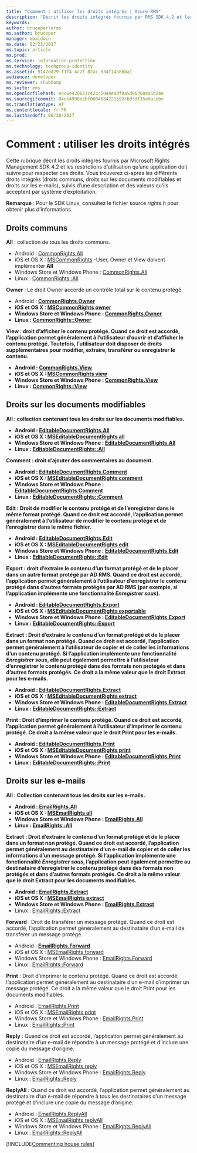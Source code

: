 ```yaml
---
title: "Comment : utiliser les droits intégrés | Azure RMS"
description: "Décrit les droits intégrés fournis par RMS SDK 4.2 et les restrictions d’utilisation qu’une application doit suivre pour respecter ces droits."
keywords: 
author: bruceperlerms
ms.author: bruceper
manager: mbaldwin
ms.date: 02/23/2017
ms.topic: article
ms.prod: 
ms.service: information-protection
ms.technology: techgroup-identity
ms.assetid: 9142dd29-f1f4-4c2f-82ac-534f14b8bba1
audience: developer
ms.reviewer: shubhamp
ms.suite: ems
ms.openlocfilehash: ecc6e420633c42cc5044e9df0a5d86c604a5b24e
ms.sourcegitcommit: 04eb4990e2bf0004684221592cb93df35e6acebe
ms.translationtype: HT
ms.contentlocale: fr-FR
ms.lasthandoff: 06/30/2017
---
```

# <a name="how-to-use-built-in-rights"></a>Comment : utiliser les droits intégrés

Cette rubrique décrit les droits intégrés fournis par Microsoft Rights Management SDK 4.2 et les restrictions d’utilisation qu’une application doit suivre pour respecter ces droits. Vous trouverez ci-après les différents droits intégrés (droits communs, droits sur les documents modifiables et droits sur les e-mails), suivis d’une description et des valeurs qu’ils acceptent par système d’exploitation.

**Remarque** : Pour le SDK Linux, consultez le fichier source *rights.h* pour obtenir plus d’informations.

## <a name="common-rights"></a>Droits communs

**All** : collection de tous les droits communs.
- Android : [CommonRights.All](https://msdn.microsoft.com/library/dn758258.aspx)
- iOS et OS X : [MSCommonRights](https://msdn.microsoft.com/library/dn758314.aspx) -User, Owner et View doivent implémenter **All**
- Windows Store et Windows Phone : [CommonRights.All</strong>](https://msdn.microsoft.com/library/microsoft.rightsmanagement.commonrights.all.aspx)
- Linux : [CommonRights::All](http://azuread.github.io/rms-sdk-for-cpp/classrmscore_1_1modernapi_1_1CommonRights.html)

**Owner** : Le droit Owner accorde un contrôle total sur le contenu protégé.
- Android : [<strong>CommonRights.Owner](https://msdn.microsoft.com/library/dn758258.aspx)
- iOS et OS X : [MSCommonRights owner](https://msdn.microsoft.com/library/dn758314.aspx)
- Windows Store et Windows Phone : [CommonRights.Owner](https://msdn.microsoft.com/library/microsoft.rightsmanagement.commonrights.owner.aspx)
- Linux : [CommonRights::Owner](http://azuread.github.io/rms-sdk-for-cpp/classrmscore_1_1modernapi_1_1CommonRights.html)

**View** : droit d’afficher le contenu protégé. Quand ce droit est accordé, l’application permet généralement à l’utilisateur d’ouvrir et d’afficher le contenu protégé. Toutefois, l’utilisateur doit disposer de droits supplémentaires pour modifier, extraire, transférer ou enregistrer le contenu.

- Android : [CommonRights.View](https://msdn.microsoft.com/library/dn758258.aspx)
- iOS et OS X : [MSCommonRights view](https://msdn.microsoft.com/library/dn758314.aspx)
- Windows Store et Windows Phone : [CommonRights.View](https://msdn.microsoft.com/library/microsoft.rightsmanagement.commonrights.view.aspx)
- Linux : [CommonRights::View](http://azuread.github.io/rms-sdk-for-cpp/classrmscore_1_1modernapi_1_1CommonRights.html)</li>

 

## <a name="editable-document-rights"></a>Droits sur les documents modifiables
**All** : collection contenant tous les droits sur les documents modifiables.
- Android : [EditableDocumentRights.All](https://msdn.microsoft.com/library/dn758284.aspx)
- iOS et OS X : [MSEditableDocumentRights all](https://msdn.microsoft.com/library/dn758318.aspx)
- Windows Store et Windows Phone : [EditableDocumentRights.All](https://msdn.microsoft.com/library/microsoft.rightsmanagement.editabledocumentrights.all.aspx)
- Linux : [EditableDocumentRights::All](http://azuread.github.io/rms-sdk-for-cpp/classrmscore_1_1modernapi_1_1EditableDocumentRights.html)

**Comment** : droit d’ajouter des commentaires au document.
- Android : [EditableDocumentRights.Comment](https://msdn.microsoft.com/library/dn758284.aspx)
- iOS et OS X : [MSEditableDocumentRights comment](https://msdn.microsoft.com/library/dn758318.aspx)
- Windows Store et Windows Phone : [EditableDocumentRights.Comment](https://msdn.microsoft.com/library/microsoft.rightsmanagement.editabledocumentrights.comment.aspx)
- Linux : [EditableDocumentRights::Comment](http://azuread.github.io/rms-sdk-for-cpp/classrmscore_1_1modernapi_1_1EditableDocumentRights.html)

**Edit** : Droit de modifier le contenu protégé et de l’enregistrer dans le même format protégé. Quand ce droit est accordé, l’application permet généralement à l’utilisateur de modifier le contenu protégé et de l’enregistrer dans le même fichier.
- Android : [EditableDocumentRights.Edit](https://msdn.microsoft.com/library/dn758284.aspx)
- iOS et OS X : [MSEditableDocumentRights edit](https://msdn.microsoft.com/library/dn758318.aspx)
- Windows Store et Windows Phone : [EditableDocumentRights.Edit](https://msdn.microsoft.com/library/microsoft.rightsmanagement.editabledocumentrights.edit.aspx)
- Linux : [EditableDocumentRights::Edit](http://azuread.github.io/rms-sdk-for-cpp/classrmscore_1_1modernapi_1_1EditableDocumentRights.html)

**Export** : droit d’extraire le contenu d’un format protégé et de le placer dans un autre format protégé par AD RMS. Quand ce droit est accordé, l’application permet généralement à l’utilisateur d’enregistrer le contenu protégé dans d’autres formats protégés par AD RMS (par exemple, si l’application implémente une fonctionnalité *Enregistrer sous*).

- Android : [EditableDocumentRights.Export](https://msdn.microsoft.com/library/dn758284.aspx)
- iOS et OS X : [MSEditableDocumentRights exportable](https://msdn.microsoft.com/library/dn758318.aspx)
- Windows Store et Windows Phone : [EditableDocumentRights.Export](https://msdn.microsoft.com/library/microsoft.rightsmanagement.editabledocumentrights.export.aspx)
- Linux : [EditableDocumentRights::Export](http://azuread.github.io/rms-sdk-for-cpp/classrmscore_1_1modernapi_1_1EditableDocumentRights.html)

**Extract** : Droit d’extraire le contenu d’un format protégé et de le placer dans un format non protégé. Quand ce droit est accordé, l’application permet généralement à l’utilisateur de copier et de coller les informations d’un contenu protégé. Si l’application implémente une fonctionnalité <em>Enregistrer sous</em>, elle peut également permettre à l’utilisateur d’enregistrer le contenu protégé dans des formats non protégés et dans d’autres formats protégés. Ce droit a la même valeur que le droit Extract pour les e-mails.

- Android : [EditableDocumentRights.Extract](https://msdn.microsoft.com/library/dn758284.aspx)
- iOS et OS X : [MSEditableDocumentRights extract](https://msdn.microsoft.com/library/dn758318.aspx)
- Windows Store et Windows Phone : [EditableDocumentRights.Extract](https://msdn.microsoft.com/library/microsoft.rightsmanagement.editabledocumentrights.extract.aspx)
- Linux : [EditableDocumentRights::Extract](http://azuread.github.io/rms-sdk-for-cpp/classrmscore_1_1modernapi_1_1EditableDocumentRights.html)

**Print** : Droit d’imprimer le contenu protégé. Quand ce droit est accordé, l’application permet généralement à l’utilisateur d’imprimer le contenu protégé. Ce droit a la même valeur que le droit Print pour les e-mails.

- Android : [EditableDocumentRights.Print](https://msdn.microsoft.com/library/dn758284.aspx)
- iOS et OS X : [MSEditableDocumentRights print](https://msdn.microsoft.com/library/dn758318.aspx)
- Windows Store et Windows Phone : [EditableDocumentRights.Print](https://msdn.microsoft.com/library/microsoft.rightsmanagement.editabledocumentrights.print.aspx)
- Linux : [EditableDocumentRights::Print](http://azuread.github.io/rms-sdk-for-cpp/classrmscore_1_1modernapi_1_1EditableDocumentRights.html)

 

## <a name="email-rights"></a>Droits sur les e-mails

**All** : Collection contenant tous les droits sur les e-mails.
- Android : [EmailRights.All](https://msdn.microsoft.com/library/dn758285.aspx)
- iOS et OS X : [MSEmailRights all](https://msdn.microsoft.com/library/dn758319.aspx)
- Windows Store et Windows Phone : [EmailRights.All](https://msdn.microsoft.com/library/microsoft.rightsmanagement.emailrights.all.aspx)
- Linux : [EmailRights::All](http://azuread.github.io/rms-sdk-for-cpp/classrmscore_1_1modernapi_1_1EmailRights.html)

**Extract** : Droit d’extraire le contenu d’un format protégé et de le placer dans un format non protégé. Quand ce droit est accordé, l’application permet généralement au destinataire d’un e-mail de copier et de coller les informations d’un message protégé. Si l’application implémente une fonctionnalité <em>Enregistrer sous</em>, l’application peut également permettre au destinataire d’enregistrer le contenu protégé dans des formats non protégés et dans d’autres formats protégés. Ce droit a la même valeur que le droit Extract pour les documents modifiables.

- Android : [EmailRights.Extract](https://msdn.microsoft.com/library/dn758285.aspx)
- iOS et OS X : [MSEmailRights extract](https://msdn.microsoft.com/library/dn758319.aspx)
- Windows Store et Windows Phone : [EmailRights.Extract</strong>](https://msdn.microsoft.com/library/microsoft.rightsmanagement.emailrights.extract.aspx)
- Linux : [EmailRights::Extract](http://azuread.github.io/rms-sdk-for-cpp/classrmscore_1_1modernapi_1_1EmailRights.html)

**Forward** : Droit de transférer un message protégé. Quand ce droit est accordé, l’application permet généralement au destinataire d’un e-mail de transférer un message protégé.
- Android : [<strong>EmailRights.Forward</strong>](https://msdn.microsoft.com/library/dn758285.aspx)
- iOS et OS X : [MSEmailRights forward](https://msdn.microsoft.com/library/dn758319.aspx)
- Windows Store et Windows Phone : [EmailRights.Forward](https://msdn.microsoft.com/library/microsoft.rightsmanagement.emailrights.forward.aspx)
- Linux : [EmailRights::Forward](http://azuread.github.io/rms-sdk-for-cpp/classrmscore_1_1modernapi_1_1EmailRights.html)

**Print** : Droit d’imprimer le contenu protégé. Quand ce droit est accordé, l’application permet généralement au destinataire d’un e-mail d’imprimer un message protégé. Ce droit a la même valeur que le droit Print pour les documents modifiables.

- Android : [EmailRights.Print](https://msdn.microsoft.com/library/dn758285.aspx)
- iOS et OS X : [MSEmailRights print](https://msdn.microsoft.com/library/dn758319.aspx)
- Windows Store et Windows Phone : [EmailRights.Print](https://msdn.microsoft.com/library/microsoft.rightsmanagement.emailrights.print.aspx)
- Linux : [EmailRights::Print](http://azuread.github.io/rms-sdk-for-cpp/classrmscore_1_1modernapi_1_1EmailRights.html)

**Reply** : Quand ce droit est accordé, l’application permet généralement au destinataire d’un e-mail de répondre à un message protégé et d’inclure une copie du message d’origine.

- Android : [EmailRights.Reply](https://msdn.microsoft.com/library/dn758285.aspx)
- iOS et OS X : [MSEmailRights reply](https://msdn.microsoft.com/library/dn758319.aspx)
- Windows Store et Windows Phone : [EmailRights.Reply](https://msdn.microsoft.com/library/microsoft.rightsmanagement.emailrights.reply.aspx)
- Linux : [EmailRights::Reply](http://azuread.github.io/rms-sdk-for-cpp/classrmscore_1_1modernapi_1_1EmailRights.html)

**ReplyAll** : Quand ce droit est accordé, l’application permet généralement au destinataire d’un e-mail de répondre à tous les destinataires d’un message protégé et d’inclure une copie du message d’origine.

- Android : [EmailRights.ReplyAll</strong>](https://msdn.microsoft.com/library/dn758285.aspx)
- iOS et OS X : [MSEmailRights replyAll](https://msdn.microsoft.com/library/dn758319.aspx)
- Windows Store et Windows Phone : [EmailRights.ReplyAll](https://msdn.microsoft.com/library/microsoft.rightsmanagement.emailrights.replyall.aspx)
- Linux : [EmailRights::ReplyAll](http://azuread.github.io/rms-sdk-for-cpp/classrmscore_1_1modernapi_1_1EmailRights.html)

[!INCLUDE[Commenting house rules](../includes/houserules.md)]